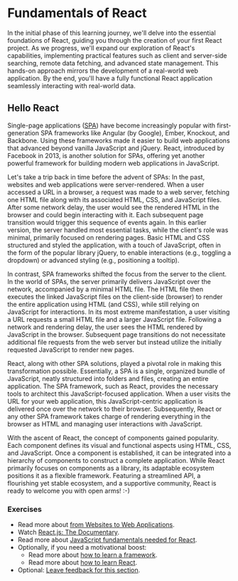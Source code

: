 # Fundamentals of React

In the initial phase of this learning journey, we'll delve into the essential foundations of React, guiding you through the creation of your first React project. As we progress, we'll expand our exploration of React's capabilities, implementing practical features such as client and server-side searching, remote data fetching, and advanced state management. This hands-on approach mirrors the development of a real-world web application. By the end, you'll have a fully functional React application seamlessly interacting with real-world data.

## Hello React

Single-page applications ([SPA](https://bit.ly/3BZOL1o)) have become increasingly popular with first-generation SPA frameworks like Angular (by Google), Ember, Knockout, and Backbone. Using these frameworks made it easier to build web applications that advanced beyond vanilla JavaScript and jQuery. React, introduced by Facebook in 2013, is another solution for SPAs, offering yet another powerful framework for building modern web applications in JavaScript.

Let's take a trip back in time before the advent of SPAs: In the past, websites and web applications were server-rendered. When a user accessed a URL in a browser, a request was made to a web server, fetching one HTML file along with its associated HTML, CSS, and JavaScript files. After some network delay, the user would see the rendered HTML in the browser and could begin interacting with it. Each subsequent page transition would trigger this sequence of events again. In this earlier version, the server handled most essential tasks, while the client's role was minimal, primarily focused on rendering pages. Basic HTML and CSS structured and styled the application, with a touch of JavaScript, often in the form of the popular library jQuery, to enable interactions (e.g., toggling a dropdown) or advanced styling (e.g., positioning a tooltip).

In contrast, SPA frameworks shifted the focus from the server to the client. In the world of SPAs, the server primarily delivers JavaScript over the network, accompanied by a minimal HTML file. The HTML file then executes the linked JavaScript files on the client-side (browser) to render the entire application using HTML (and CSS), while still relying on JavaScript for interactions. In its most extreme manifestation, a user visiting a URL requests a small HTML file and a larger JavaScript file. Following a network and rendering delay, the user sees the HTML rendered by JavaScript in the browser. Subsequent page transitions do not necessitate additional file requests from the web server but instead utilize the initially requested JavaScript to render new pages.

React, along with other SPA solutions, played a pivotal role in making this transformation possible. Essentially, a SPA is a single, organized bundle of JavaScript, neatly structured into folders and files, creating an entire application. The SPA framework, such as React, provides the necessary tools to architect this JavaScript-focused application. When a user visits the URL for your web application, this JavaScript-centric application is delivered once over the network to their browser. Subsequently, React or any other SPA framework takes charge of rendering everything in the browser as HTML and managing user interactions with JavaScript.

With the ascent of React, the concept of components gained popularity. Each component defines its visual and functional aspects using HTML, CSS, and JavaScript. Once a component is established, it can be integrated into a hierarchy of components to construct a complete application. While React primarily focuses on components as a library, its adaptable ecosystem positions it as a flexible framework. Featuring a streamlined API, a flourishing yet stable ecosystem, and a supportive community, React is ready to welcome you with open arms! :-)

### Exercises

* Read more about [from Websites to Web Applications](https://www.robinwieruch.de/web-applications/).
* Watch [React.js: The Documentary](https://bit.ly/3xrvxkI).
* Read more about [JavaScript fundamentals needed for React](https://www.robinwieruch.de/javascript-fundamentals-react-requirements/).
* Optionally, if you need a motivational boost:
  * Read more about [how to learn a framework](https://www.robinwieruch.de/how-to-learn-framework/).
  * Read more about [how to learn React](https://www.robinwieruch.de/learn-react-js/).
* Optional: [Leave feedback for this section](https://forms.gle/NTqhvyDaP1RjtanC6).